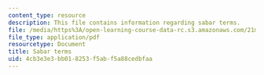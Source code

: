```yaml
---
content_type: resource
description: This file contains information regarding sabar terms.
file: /media/https%3A/open-learning-course-data-rc.s3.amazonaws.com/21m-030-introduction-to-world-music-spring-2013/4cb3e3e3bb018253f5abf5a88cedbfaa_MIT21M_030S13_readsabarter.pdf
file_type: application/pdf
resourcetype: Document
title: Sabar terms
uid: 4cb3e3e3-bb01-8253-f5ab-f5a88cedbfaa
---
```

